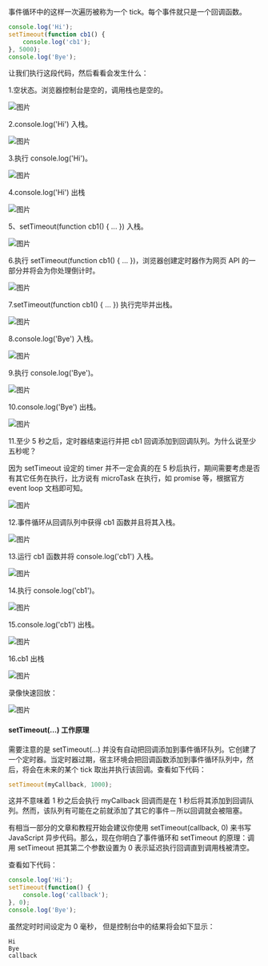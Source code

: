 事件循环中的这样一次遍历被称为一个 tick。每个事件就只是一个回调函数。

```javascript
console.log('Hi');
setTimeout(function cb1() { 
    console.log('cb1');
}, 5000);
console.log('Bye');
```

让我们执行这段代码，然后看看会发生什么：

1.空状态。浏览器控制台是空的，调用栈也是空的。

![图片](640-20210728103658612.png)

2.console.log('Hi') 入栈。

![图片](640-20210728103658657.png)

3.执行 console.log('Hi')。

![图片](640-20210728103658619.png)

4.console.log('Hi') 出栈

![图片](640-20210728103658658.png)

5、setTimeout(function cb1() { ... }) 入栈。

![图片](640-20210728103658655.png)

6.执行 setTimeout(function cb1() { ... })，浏览器创建定时器作为网页 API 的一部分并将会为你处理倒计时。

![图片](640-20210728103658659.png)

7.setTimeout(function cb1() { ... }) 执行完毕并出栈。

![图片](640-20210728103658647.png)

8.console.log('Bye') 入栈。

![图片](640-20210728103658654.png)

9.执行 console.log('Bye')。

![图片](640-20210728103658688.png)

10.console.log('Bye') 出栈。

![图片](640-20210728103658695.png)

11.至少 5 秒之后，定时器结束运行并把 cb1 回调添加到回调队列。为什么说至少五秒呢？

因为 setTimeout 设定的 timer 并不一定会真的在 5 秒后执行，期间需要考虑是否有其它任务在执行，比方说有 microTask 在执行，如 promise 等，根据官方 event loop 文档即可知。

![图片](640-20210728103658708.png)

12.事件循环从回调队列中获得 cb1 函数并且将其入栈。

![图片](640-20210728103658704.png)

13.运行 cb1 函数并将 console.log('cb1') 入栈。

![图片](640-20210728103658733.png)

14.执行 console.log('cb1')。

![图片](640-20210728103658712.png)

15.console.log('cb1') 出栈。

![图片](640-20210728103658748.png)

16.cb1 出栈

![图片](640-20210728103658753.png)

录像快速回放：

![图片](640-20210728103658918.gif)

#### setTimeout(…) 工作原理

需要注意的是 setTimeout(…) 并没有自动把回调添加到事件循环队列。它创建了一个定时器。当定时器过期，宿主环境会把回调函数添加到事件循环队列中，然后，将会在未来的某个 tick 取出并执行该回调。查看如下代码：

```javascript
setTimeout(myCallback, 1000);
```

这并不意味着 1 秒之后会执行 myCallback 回调而是在 1 秒后将其添加到回调队列。然而，该队列有可能在之前就添加了其它的事件－所以回调就会被阻塞。

有相当一部分的文章和教程开始会建议你使用 setTimeout(callback, 0) 来书写 JavaScript 异步代码。那么，现在你明白了事件循环和 setTimeout 的原理：调用 setTimeout 把其第二个参数设置为 0 表示延迟执行回调直到调用栈被清空。

查看如下代码：

```javascript
console.log('Hi');
setTimeout(function() {
    console.log('callback');
}, 0);
console.log('Bye');
```

虽然定时时间设定为 0 毫秒， 但是控制台中的结果将会如下显示：

```
Hi
Bye
callback
```
